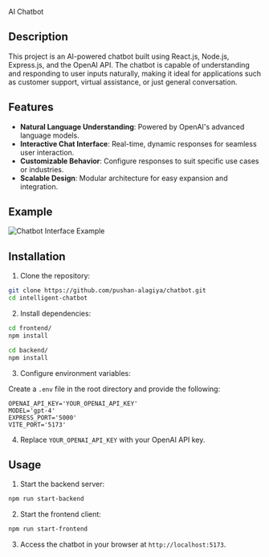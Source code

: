 AI Chatbot

## Description

This project is an AI-powered chatbot built using React.js, Node.js, Express.js, and the OpenAI API. The chatbot is capable of understanding and responding to user inputs naturally, making it ideal for applications such as customer support, virtual assistance, or just general conversation.

## Features

- **Natural Language Understanding**: Powered by OpenAI's advanced language models.
- **Interactive Chat Interface**: Real-time, dynamic responses for seamless user interaction.
- **Customizable Behavior**: Configure responses to suit specific use cases or industries.
- **Scalable Design**: Modular architecture for easy expansion and integration.

## Example

![Chatbot Interface Example](https://dummyimage.com/600x400/000/fff&text=Chatbot+UI+Example)

## Installation

1. Clone the repository:

```bash
git clone https://github.com/pushan-alagiya/chatbot.git
cd intelligent-chatbot
```

2. Install dependencies:

```bash
cd frontend/
npm install

cd backend/
npm install
```

3. Configure environment variables:

Create a `.env` file in the root directory and provide the following:

```dotenv
OPENAI_API_KEY='YOUR_OPENAI_API_KEY'
MODEL='gpt-4'
EXPRESS_PORT='5000'
VITE_PORT='5173'
```

4. Replace `YOUR_OPENAI_API_KEY` with your OpenAI API key.

## Usage

1. Start the backend server:

```bash
npm run start-backend
```

2. Start the frontend client:

```bash
npm run start-frontend
```

3. Access the chatbot in your browser at `http://localhost:5173`.
